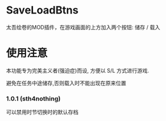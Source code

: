 # SaveLoadBtns
太吾绘卷的MOD插件，在游戏画面的上方加入两个按钮: 储存 / 载入

# 使用注意
本功能专为完美主义者(强迫症)而设, 方便以 S/L 方式进行游戏.

避免在任务中途储存,否则载入时不能出现在原来位置

### 1.0.1 (sth4nothing)
可以禁用时节切换时的默认存档
